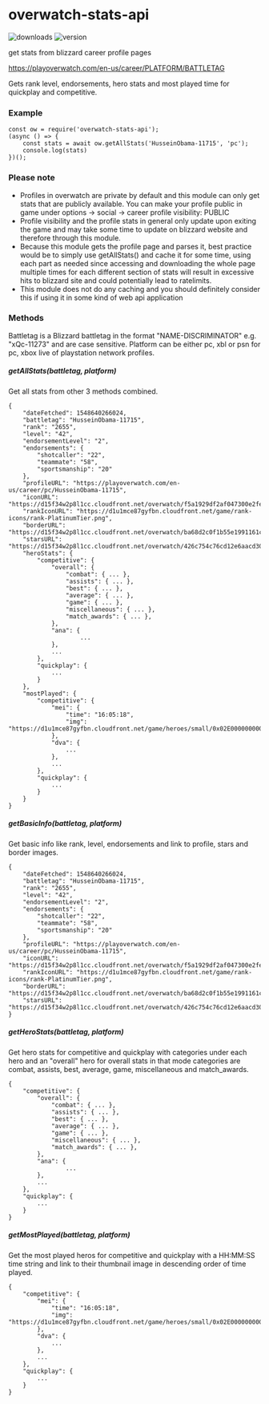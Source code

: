 # overwatch-stats-api

![downloads](https://img.shields.io/npm/dt/overwatch-stats-api.svg?style=flat)
![version](https://img.shields.io/npm/v/overwatch-stats-api.svg?style=flat)


get stats from blizzard career profile pages

https://playoverwatch.com/en-us/career/PLATFORM/BATTLETAG

Gets rank level, endorsements, hero stats and most played time for quickplay and competitive.

### Example
```
const ow = require('overwatch-stats-api');
(async () => {
	const stats = await ow.getAllStats('HusseinObama-11715', 'pc');
	console.log(stats)
})();
```

### Please note
 - Profiles in overwatch are private by default and this module can only get stats that are publicly available. You can make your profile public in game under options -> social -> career profile visibility: PUBLIC
 - Profile visibility and the profile stats in general only update upon exiting the game and may take some time to update on blizzard website and therefore through this module.
 - Because this module gets the profile page and parses it, best practice would be to simply use getAllStats() and cache it for some time, using each part as needed since accessing and downloading the whole page multiple times for each different section of stats will result in excessive hits to blizzard site and could potentially lead to ratelimits.
 - This module does not do any caching and you should definitely consider this if using it in some kind of web api application 

### Methods
Battletag is a Blizzard battletag in the format "NAME-DISCRIMINATOR" e.g. "xQc-11273" and are case sensitive.
Platform can be either pc, xbl or psn for pc, xbox live of playstation network profiles.

##### getAllStats(battletag, platform)
Get all stats from other 3 methods combined.
```
{
    "dateFetched": 1548640266024,
    "battletag": "HusseinObama-11715",
    "rank": "2655",
    "level": "42",
    "endorsementLevel": "2",
    "endorsements": {
        "shotcaller": "22",
        "teammate": "58",
        "sportsmanship": "20"
    },
    "profileURL": "https://playoverwatch.com/en-us/career/pc/HusseinObama-11715",
    "iconURL": "https://d15f34w2p8l1cc.cloudfront.net/overwatch/f5a1929df2af047300e2fe438c1a6ee6a349b47c82a86198540ca43e89ed5ceb.png",
    "rankIconURL": "https://d1u1mce87gyfbn.cloudfront.net/game/rank-icons/rank-PlatinumTier.png",
    "borderURL": "https://d15f34w2p8l1cc.cloudfront.net/overwatch/ba68d2c0f1b55e1991161cb1f88f369b97311452564b200ea1da226eb493e2e8.png",
    "starsURL": "https://d15f34w2p8l1cc.cloudfront.net/overwatch/426c754c76cd12e6aacd30293a67363571341eea37880df549d3e02015a588fe.png",
	"heroStats": {
		"competitive": {
			"overall": {
				"combat": { ... },
				"assists": { ... },
				"best": { ... },
				"average": { ... },
				"game": { ... },
				"miscellaneous": { ... },
				"match_awards": { ... },
			},
			"ana": {
					...
			},
			...
		},
		"quickplay": {
			...
		}
	},
	"mostPlayed": {
		"competitive": {
			"mei": {
				"time": "16:05:18",
				"img": "https://d1u1mce87gyfbn.cloudfront.net/game/heroes/small/0x02E00000000000DD.png"
			},
			"dva": {
				...
			},
			...
		},
		"quickplay": {
			...
		}
	}
}
```

##### getBasicInfo(battletag, platform)
Get basic info like rank, level, endorsements and link to profile, stars and border images.
```
{
    "dateFetched": 1548640266024,
    "battletag": "HusseinObama-11715",
    "rank": "2655",
    "level": "42",
    "endorsementLevel": "2",
    "endorsements": {
        "shotcaller": "22",
        "teammate": "58",
        "sportsmanship": "20"
    },
    "profileURL": "https://playoverwatch.com/en-us/career/pc/HusseinObama-11715",
    "iconURL": "https://d15f34w2p8l1cc.cloudfront.net/overwatch/f5a1929df2af047300e2fe438c1a6ee6a349b47c82a86198540ca43e89ed5ceb.png",
    "rankIconURL": "https://d1u1mce87gyfbn.cloudfront.net/game/rank-icons/rank-PlatinumTier.png",
    "borderURL": "https://d15f34w2p8l1cc.cloudfront.net/overwatch/ba68d2c0f1b55e1991161cb1f88f369b97311452564b200ea1da226eb493e2e8.png",
    "starsURL": "https://d15f34w2p8l1cc.cloudfront.net/overwatch/426c754c76cd12e6aacd30293a67363571341eea37880df549d3e02015a588fe.png"
}
```


##### getHeroStats(battletag, platform)
Get hero stats for competitive and quickplay with categories under each hero and an "overall" hero for overall stats in that mode
categories are combat, assists, best, average, game, miscellaneous and match_awards.
```
{
	"competitive": {
		"overall": {
			"combat": { ... },
			"assists": { ... },
			"best": { ... },
			"average": { ... },
			"game": { ... },
			"miscellaneous": { ... },
			"match_awards": { ... },
		},
		"ana": {
				...
		},
		...
	},
	"quickplay": {
		...
	}
}
```


##### getMostPlayed(battletag, platform)
Get the most played heros for competitive and quickplay with a HH:MM:SS time string and link to their thumbnail image in descending order of time played.
```
{
	"competitive": {
		"mei": {
			"time": "16:05:18",
			"img": "https://d1u1mce87gyfbn.cloudfront.net/game/heroes/small/0x02E00000000000DD.png"
		},
		"dva": {
			...
		},
		...
	},
	"quickplay": {
		...
	}
}
```
